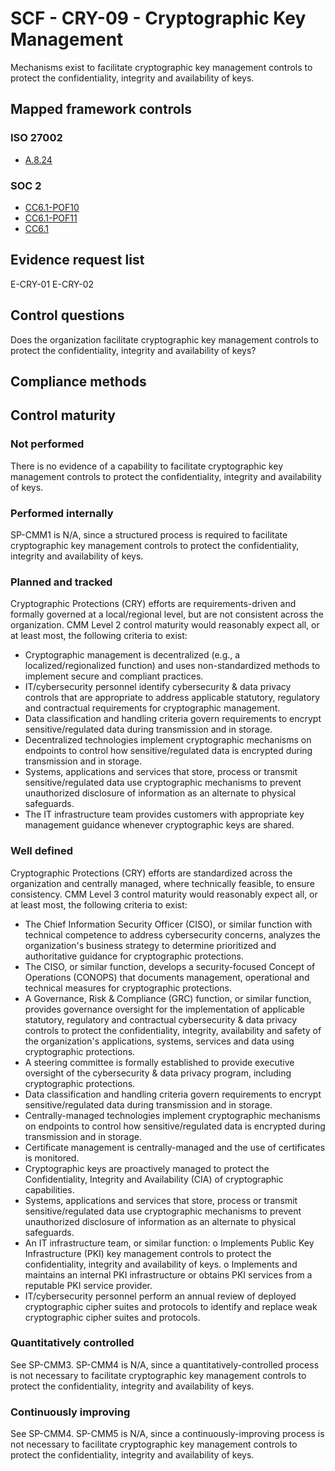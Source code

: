 # SCF - CRY-09 - Cryptographic Key Management
Mechanisms exist to facilitate cryptographic key management controls to protect the confidentiality, integrity and availability of keys.
## Mapped framework controls
### ISO 27002
- [A.8.24](../iso27002/a-8.md#a824)

### SOC 2
- [CC6.1-POF10](../soc2/cc61-pof10.md)
- [CC6.1-POF11](../soc2/cc61-pof11.md)
- [CC6.1](../soc2/cc61.md)

## Evidence request list
E-CRY-01
E-CRY-02

## Control questions
Does the organization facilitate cryptographic key management controls to protect the confidentiality, integrity and availability of keys?

## Compliance methods


## Control maturity
### Not performed
There is no evidence of a capability to facilitate cryptographic key management controls to protect the confidentiality, integrity and availability of keys.

### Performed internally
SP-CMM1 is N/A, since a structured process is required to facilitate cryptographic key management controls to protect the confidentiality, integrity and availability of keys.

### Planned and tracked
Cryptographic Protections (CRY) efforts are requirements-driven and formally governed at a local/regional level, but are not consistent across the organization. CMM Level 2 control maturity would reasonably expect all, or at least most, the following criteria to exist:
- Cryptographic management is decentralized (e.g., a localized/regionalized function) and uses non-standardized methods to implement secure and compliant practices.
- IT/cybersecurity personnel identify cybersecurity & data privacy controls that are appropriate to address applicable statutory, regulatory and contractual requirements for cryptographic management.
- Data classification and handling criteria govern requirements to encrypt sensitive/regulated data during transmission and in storage.
- Decentralized technologies implement cryptographic mechanisms on endpoints to control how sensitive/regulated data is encrypted during transmission and in storage.
- Systems, applications and services that store, process or transmit sensitive/regulated data use cryptographic mechanisms to prevent unauthorized disclosure of information as an alternate to physical safeguards.
- The IT infrastructure team provides customers with appropriate key management guidance whenever cryptographic keys are shared.

### Well defined
Cryptographic Protections (CRY) efforts are standardized across the organization and centrally managed, where technically feasible, to ensure consistency. CMM Level 3 control maturity would reasonably expect all, or at least most, the following criteria to exist:
- The Chief Information Security Officer (CISO), or similar function with technical competence to address cybersecurity concerns, analyzes the organization's business strategy to determine prioritized and authoritative guidance for cryptographic protections.
- The CISO, or similar function, develops a security-focused Concept of Operations (CONOPS) that documents management, operational and technical measures for cryptographic protections.
- A Governance, Risk & Compliance (GRC) function, or similar function, provides governance oversight for the implementation of applicable statutory, regulatory and contractual cybersecurity & data privacy controls to protect the confidentiality, integrity, availability and safety of the organization's applications, systems, services and data using cryptographic protections.
- A steering committee is formally established to provide executive oversight of the cybersecurity & data privacy program, including cryptographic protections.
- Data classification and handling criteria govern requirements to encrypt sensitive/regulated data during transmission and in storage.
- Centrally-managed technologies implement cryptographic mechanisms on endpoints to control how sensitive/regulated data is encrypted during transmission and in storage.
- Certificate management is centrally-managed and the use of certificates is monitored.
- Cryptographic keys are proactively managed to protect the Confidentiality, Integrity and Availability (CIA) of cryptographic capabilities.
- Systems, applications and services that store, process or transmit sensitive/regulated data use cryptographic mechanisms to prevent unauthorized disclosure of information as an alternate to physical safeguards.
- An IT infrastructure team, or similar function:
o	Implements Public Key Infrastructure (PKI) key management controls to protect the confidentiality, integrity and availability of keys.
o	Implements and maintains an internal PKI infrastructure or obtains PKI services from a reputable PKI service provider.
- IT/cybersecurity personnel perform an annual review of deployed cryptographic cipher suites and protocols to identify and replace weak cryptographic cipher suites and protocols.

### Quantitatively controlled
See SP-CMM3. SP-CMM4 is N/A, since a quantitatively-controlled process is not necessary to facilitate cryptographic key management controls to protect the confidentiality, integrity and availability of keys.

### Continuously improving
See SP-CMM4. SP-CMM5 is N/A, since a continuously-improving process is not necessary to facilitate cryptographic key management controls to protect the confidentiality, integrity and availability of keys.
